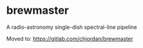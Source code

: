# brewmaster
A radio-astronomy single-dish spectral-line pipeline

Moved to: https://gitlab.com/chjordan/brewmaster
